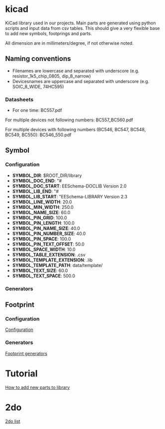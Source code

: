 # kicad
KiCad library used in our projects. Main parts are generated using python scripts and input data from csv tables. This should give a very flexible base to add new symbols, footprings and parts.

All dimension are in millimeters/degree, if not otherwise noted.

## Naming conventions

- Filenames are lowercase and separated with underscore (e.g. resistor_1k5_chip_0805, dip_8_narrow)
- Devicesnames are uppercase and separated with underscore (e.g. SOIC_8_WIDE, 74HC595)

### Datasheets

- For one time:
    BC557.pdf

For multiple devices not following numbers:
    BC557_BC560.pdf

For multiple devices with following numbers (BC546, BC547, BC548, BC549, BC550):
    BC546_550.pdf
## Symbol

### Configuration

* **SYMBOL_DIR**: $ROOT_DIR/library
* **SYMBOL_DOC_END**: "#
* **SYMBOL_DOC_START**: EESchema-DOCLIB  Version 2.0
* **SYMBOL_LIB_END**: "#
* **SYMBOL_LIB_START**: "EESchema-LIBRARY Version 2.3
* **SYMBOL_LINE_WIDTH**: 20.0
* **SYMBOL_MIN_WIDTH**: 250.0
* **SYMBOL_NAME_SIZE**: 60.0
* **SYMBOL_PIN_GRID**: 100.0
* **SYMBOL_PIN_LENGTH**: 100.0
* **SYMBOL_PIN_NAME_SIZE**: 40.0
* **SYMBOL_PIN_NUMBER_SIZE**: 40.0
* **SYMBOL_PIN_SPACE**: 100.0
* **SYMBOL_PIN_TEXT_OFFSET**: 50.0
* **SYMBOL_SPACE_WIDTH**: 10.0
* **SYMBOL_TABLE_EXTENSION**: .csv
* **SYMBOL_TEMPLATE_EXTENSION**: .lib
* **SYMBOL_TEMPLATE_PATH**: data/template/
* **SYMBOL_TEXT_SIZE**: 60.0
* **SYMBOL_TEXT_SPACE**: 500.0

### Generators


## Footprint


### Configuration

[Configuration](doc/configuration.md)

### Generators

[Footprint generators](doc/footprint.md)

# Tutorial

[How to add new parts to library](doc/tutorial.md)

# 2do

[2do list](doc/2do.md)
